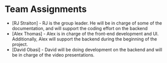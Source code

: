 # Team Assignments
* [RJ Straiton] - RJ is the group leader. He will be in charge of some of the documentation, and
will support the coding effort on the backend
* [Alex Thomas] - Alex is in charge of the front-end development and UI. Additionally, Alex will support the backend during the beginning of the project.
* [David Obasi] - David will be doing development on the backend and will be in charge of the video presentations. 